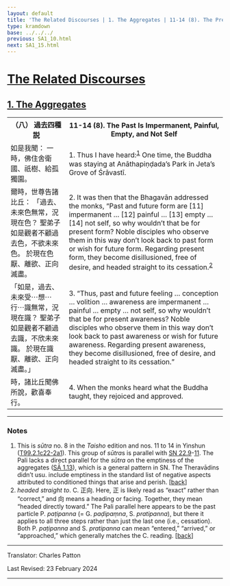 ```yaml
---
layout: default
title: 'The Related Discourses | 1. The Aggregates | 11-14 (8). The Present Is Impermanent, Painful, Empty, and Not Self'
type: kramdown
base: ../../../
previous: SA1_10.html
next: SA1_15.html
---
```


<h1><a href='../index.html'>The Related Discourses</a></h1>
<h2><a href='index.html'>1. The Aggregates</a></h2>

<table class="trans">
  <th class='ch'>（八） 過去四種説</th>
  <th class='en'>11-14 (8). The Past Is Impermanent, Painful, Empty, and Not Self</th>
  <tr>
    <td class="ch" title='t99.2.1c22'>如是我聞： 一時，佛住舍衛國、祇樹、給孤獨園。</td>
    <td id='p1'>1. Thus I have heard:<sup id="ref1"><a href="#n1">1</a></sup> One time, the Buddha was staying at Anāthapiṇḍada’s Park in Jeta’s Grove of Śrāvastī.</td>
  </tr>
  <tr>
    <td class="ch" title='t99.2.1c23'>爾時，世尊告諸比丘： 「過去、未來色無常，況現在色？ 聖弟子如是觀者不顧過去色，不欲未來色。 於現在色厭、離欲、正向滅盡。</td>
    <td id='p2'>2. It was then that the Bhagavān addressed the monks, “Past and future form are [11] impermanent … [12] painful … [13] empty … [14] not self, so why wouldn’t that be for present form? Noble disciples who observe them in this way don’t look back to past form or wish for future form. Regarding present form, they become disillusioned, free of desire, and headed straight to its cessation.<sup id="ref2"><a href="#n2">2</a></sup></td>
  </tr>
  <tr>
    <td class="ch" title='t99.2.1c26'>「如是，過去、未來受⋯想⋯行⋯識無常，況現在識？ 聖弟子如是觀者不顧過去識，不欣未來識。 於現在識厭、離欲、正向滅盡。」</td>
    <td id='p3'>3. “Thus, past and future feeling … conception … volition … awareness are impermanent … painful … empty … not self, so why wouldn’t that be for present awareness? Noble disciples who observe them in this way don’t look back to past awareness or wish for future awareness. Regarding present awareness, they become disillusioned, free of desire, and headed straight to its cessation.”</td>
  </tr>
  <tr>
    <td class="ch" title='t99.2.1c29'>時，諸比丘聞佛所說，歡喜奉行。</td>
    <td id='p4'>4. When the monks heard what the Buddha taught, they rejoiced and approved.</td>
  </tr>
</table>

<hr/>

<h3 id="notes">Notes</h3>

<ol>
<li id="n1">This is <em>sūtra</em> no. 8 in the <cite>Taisho</cite> edition and nos. 11 to 14 in Yinshun (<a href="https://cbetaonline.dila.edu.tw/zh/T02n0099_p0001c22" target="_blank">T99.2.1c22-2a1</a>). This group of <em>sūtra</em>s is parallel with <a href="https://suttacentral.net/sn22.9" target="_blank">SN 22.9</a>-<a href="https://suttacentral.net/sn22.11" target="_blank">11</a>. The Pali lacks a direct parallel for the <em>sūtra</em> on the emptiness of the aggregates (<a href="SA1_13.html" target="_blank">SĀ 1.13</a>), which is a general pattern in SN. The Theravādins didn’t usu. include emptiness in the standard list of negative aspects attributed to conditioned things that arise and perish. [<a href="#ref1">back</a>]</li>
<li id="n2"><em>headed straight to</em>. C. 正向. Here, 正 is likely read as “exact” rather than “correct,” and 向 means a heading or facing. Together, they mean “headed directly toward.” The Pali parallel here appears to be the past particle P. <em>paṭipanna</em> (= G. <em>paḍipaṃna</em>, S. <em>pratipanna</em>), but there it applies to all three steps rather than just the last one (i.e., cessation). Both P. <em>paṭipanna</em>  and S. <em>pratipanna</em> can mean “entered,” “arrived,” or “approached,” which generally matches the C. reading. [<a href="#ref2">back</a>]</li>
</ol>
<hr/>

<p class="translator">Translator: Charles Patton</p>
<p class='revised'>Last Revised: 23 February 2024</p>

<hr/>